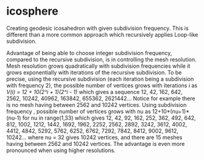 # icosphere

Creating geodesic icosahedron with given subdivision frequency. This is different than a more common approach which recursively applies Loop-like subdivision.

Advantage of being able to choose integer subdivision frequency, compared to the recursive subdivision, is in controlling the mesh resolution. Mesh resolution grows quadratically with subdivision frequencies while it grows exponentially with iterations of the recursive subdivision. To be precise, using the recursive subdivision (each iteration being a subdivision with frequency 2), the possible number of vertices grows with iterations _i_ as _V(i) = 12 + 10(2^i + 1)(2^i - 1)_
which gives a sequence
    12, 42, 162, 642, 2562, 10242, 40962, 163842, 655362, 2621442... 
Notice for example there is no mesh having between 2562 and 10242 vertices. Using subdivision frequency , possible number of vertices grows with nu as
    12+10*(nu+1)*(nu-1) for nu in range(1,33)
which gives 
    12, 42, 92, 162, 252, 362, 492, 642, 812, 1002, 1212, 1442, 1692, 1962, 
     2252, 2562, 2892, 3242, 3612, 4002, 4412, 4842, 5292, 5762, 6252, 6762, 
     7292, 7842, 8412, 9002, 9612, 10242...
where nu = 32 gives 10242 vertices, and there are 15 meshes having between 2562 and 10242 vertices. The advantage is even more pronounced when using higher resolutions.
